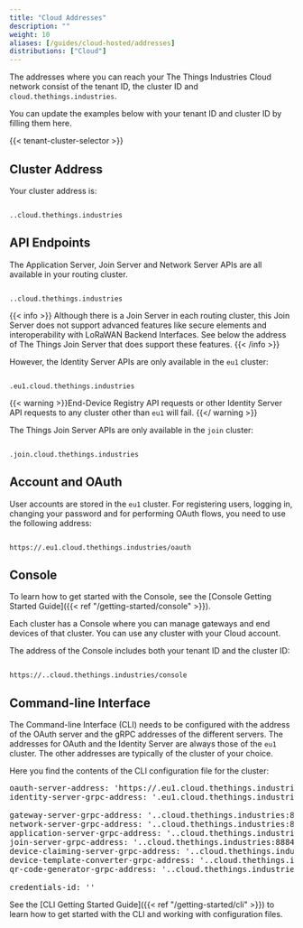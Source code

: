 ```yaml
---
title: "Cloud Addresses"
description: ""
weight: 10
aliases: [/guides/cloud-hosted/addresses]
distributions: ["Cloud"]
---
```


The addresses where you can reach your The Things Industries Cloud network consist of the tenant ID, the cluster ID and `cloud.thethings.industries`.

You can update the examples below with your tenant ID and cluster ID by filling them here.

{{< tenant-cluster-selector >}}

## Cluster Address

Your cluster address is:

<p>
<code data-content="cluster-address">
<span data-content="tenant-id"></span>.<span data-content="cluster-id"></span>.cloud.thethings.industries
</code>
</p>

## API Endpoints

The Application Server, Join Server and Network Server APIs are all available in your routing cluster.

<p>
<code data-content="cluster-address">
<span data-content="tenant-id"></span>.<span data-content="cluster-id"></span>.cloud.thethings.industries
</code>
</p>

{{< info >}}
Although there is a Join Server in each routing cluster, this Join Server does not support advanced features like secure elements and interoperability with LoRaWAN Backend Interfaces. See below the address of The Things Join Server that does support these features.
{{< /info >}}

However, the Identity Server APIs are only available in the `eu1` cluster:

<p>
<code data-content="cluster-address">
<span data-content="tenant-id"></span>.eu1.cloud.thethings.industries
</code>
</p>

{{< warning >}}End-Device Registry API requests or other Identity Server API requests to any cluster other than `eu1` will fail. {{</ warning >}}

The Things Join Server APIs are only available in the `join` cluster:

<p>
<code data-content="cluster-address">
<span data-content="tenant-id"></span>.join.cloud.thethings.industries
</code>
</p>

## Account and OAuth

User accounts are stored in the `eu1` cluster. For registering users, logging in, changing your password and for performing OAuth flows, you need to use the following address:

<p>
<code data-content="cluster-address">
https://<span data-content="tenant-id"></span>.eu1.cloud.thethings.industries/oauth
</code>
</p>

## Console

To learn how to get started with the Console, see the [Console Getting Started Guide]({{< ref "/getting-started/console" >}}).

Each cluster has a Console where you can manage gateways and end devices of that cluster. You can use any cluster with your Cloud account.

The address of the Console includes both your tenant ID and the cluster ID:

<p>
<code data-content="cluster-address">
https://<span data-content="tenant-id"></span>.<span data-content="cluster-id"></span>.cloud.thethings.industries/console
</code>
</p>

## Command-line Interface

The Command-line Interface (CLI) needs to be configured with the address of the OAuth server and the gRPC addresses of the different servers. The addresses for OAuth and the Identity Server are always those of the `eu1` cluster. The other addresses are typically of the cluster of your choice.

Here you find the contents of the CLI configuration file for the cluster:

<pre>
oauth-server-address: 'https://<span data-content="tenant-id"></span>.eu1.cloud.thethings.industries/oauth'
identity-server-grpc-address: '<span data-content="tenant-id"></span>.eu1.cloud.thethings.industries:8884'

gateway-server-grpc-address: '<span data-content="tenant-id"></span>.<span data-content="cluster-id"></span>.cloud.thethings.industries:8884'
network-server-grpc-address: '<span data-content="tenant-id"></span>.<span data-content="cluster-id"></span>.cloud.thethings.industries:8884'
application-server-grpc-address: '<span data-content="tenant-id"></span>.<span data-content="cluster-id"></span>.cloud.thethings.industries:8884'
join-server-grpc-address: '<span data-content="tenant-id"></span>.<span data-content="cluster-id"></span>.cloud.thethings.industries:8884'
device-claiming-server-grpc-address: '<span data-content="tenant-id"></span>.<span data-content="cluster-id"></span>.cloud.thethings.industries:8884'
device-template-converter-grpc-address: '<span data-content="tenant-id"></span>.<span data-content="cluster-id"></span>.cloud.thethings.industries:8884'
qr-code-generator-grpc-address: '<span data-content="tenant-id"></span>.<span data-content="cluster-id"></span>.cloud.thethings.industries:8884'

credentials-id: '<span data-content="tenant-id"></span>'
</pre>

See the [CLI Getting Started Guide]({{< ref "/getting-started/cli" >}}) to learn how to get started with the CLI and working with configuration files.
